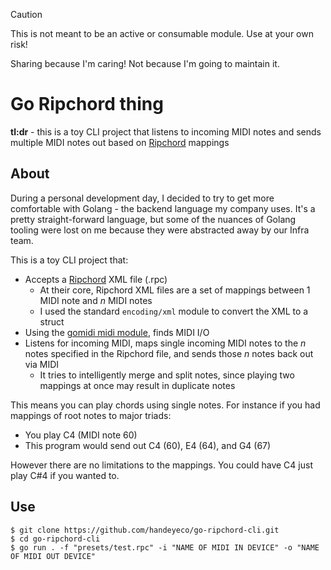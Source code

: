 > [!CAUTION]
> This is not meant to be an active or consumable module. Use at your own risk!
>
> Sharing because I'm caring! Not because I'm going to maintain it.

# Go Ripchord thing

**tl:dr** - this is a toy CLI project that listens to incoming MIDI notes and sends multiple MIDI notes out based on [Ripchord](https://trackbout.com/ripchord) mappings

## About

During a personal development day, I decided to try to get more comfortable with Golang - the backend language my company uses. It's a pretty straight-forward language, but some of the nuances of Golang tooling were lost on me because they were abstracted away by our Infra team.

This is a toy CLI project that:

- Accepts a [Ripchord](https://trackbout.com/ripchord) XML file (.rpc)
  - At their core, Ripchord XML files are a set of mappings between 1 MIDI note and _n_ MIDI notes
  - I used the standard `encoding/xml` module to convert the XML to a struct
- Using the [gomidi midi module](https://gitlab.com/gomidi/midi), finds MIDI I/O
- Listens for incoming MIDI, maps single incoming MIDI notes to the _n_ notes specified in the Ripchord file, and sends those _n_ notes back out via MIDI
  - It tries to intelligently merge and split notes, since playing two mappings at once may result in duplicate notes

This means you can play chords using single notes. For instance if you had mappings of root notes to major triads:

- You play C4 (MIDI note 60)
- This program would send out C4 (60), E4 (64), and G4 (67)

However there are no limitations to the mappings. You could have C4 just play C#4 if you wanted to.

## Use

```
$ git clone https://github.com/handeyeco/go-ripchord-cli.git
$ cd go-ripchord-cli
$ go run . -f "presets/test.rpc" -i "NAME OF MIDI IN DEVICE" -o "NAME OF MIDI OUT DEVICE"
```
